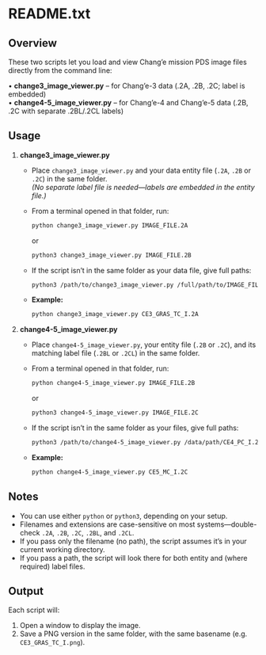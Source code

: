 README.txt
==========

Overview
--------
These two scripts let you load and view Chang’e mission PDS image files directly from the command line:

  • **change3_image_viewer.py** – for Chang’e-3 data (.2A, .2B, .2C; label is embedded)  
  • **change4-5_image_viewer.py** – for Chang’e-4 and Chang’e-5 data (.2B, .2C with separate .2BL/.2CL labels)

Usage
-----

1. **change3_image_viewer.py**

   - Place `change3_image_viewer.py` and your data entity file (`.2A`, `.2B` or `.2C`) in the same folder.  
     *(No separate label file is needed—labels are embedded in the entity file.)*

   - From a terminal opened in that folder, run:
     ```bash
     python change3_image_viewer.py IMAGE_FILE.2A
     ```
     or
     ```bash
     python3 change3_image_viewer.py IMAGE_FILE.2B
     ```

   - If the script isn’t in the same folder as your data file, give full paths:
     ```bash
     python3 /path/to/change3_image_viewer.py /full/path/to/IMAGE_FILE.2C
     ```

   - **Example:**
     ```bash
     python change3_image_viewer.py CE3_GRAS_TC_I.2A
     ```

2. **change4-5_image_viewer.py**

   - Place `change4-5_image_viewer.py`, your entity file (`.2B` or `.2C`), and its matching label file (`.2BL` or `.2CL`) in the same folder.

   - From a terminal opened in that folder, run:
     ```bash
     python change4-5_image_viewer.py IMAGE_FILE.2B
     ```
     or
     ```bash
     python3 change4-5_image_viewer.py IMAGE_FILE.2C
     ```

   - If the script isn’t in the same folder as your files, give full paths:
     ```bash
     python3 /path/to/change4-5_image_viewer.py /data/path/CE4_PC_I.2B
     ```

   - **Example:**
     ```bash
     python change4-5_image_viewer.py CE5_MC_I.2C
     ```

Notes
-----
- You can use either `python` or `python3`, depending on your setup.  
- Filenames and extensions are case-sensitive on most systems—double-check `.2A`, `.2B`, `.2C`, `.2BL`, and `.2CL`.  
- If you pass only the filename (no path), the script assumes it’s in your current working directory.  
- If you pass a path, the script will look there for both entity and (where required) label files.

Output
------
Each script will:

  1. Open a window to display the image.  
  2. Save a PNG version in the same folder, with the same basename (e.g. `CE3_GRAS_TC_I.png`).
